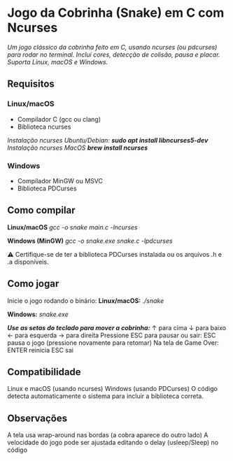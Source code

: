 # Jogo da Cobrinha (Snake) em C com Ncurses

*Um jogo clássico da cobrinha feito em C, usando ncurses (ou pdcurses) para rodar no terminal. Inclui cores, detecção de colisão, pausa e placar. Suporta Linux, macOS e Windows.*

## Requisitos

### Linux/macOS
- Compilador C (gcc ou clang)
- Biblioteca ncurses
  
*Instalação ncurses Ubuntu/Debian:*
  ***sudo apt install libncurses5-dev***
*Instalação ncurses MacOS*
***brew install ncurses***

### Windows
- Compilador MinGW ou MSVC
- Biblioteca PDCurses


## Como compilar

**Linux/macOS**
  *gcc -o snake main.c -lncurses*
  
**Windows (MinGW)**
  *gcc -o snake.exe snake.c -lpdcurses*

⚠️ Certifique-se de ter a biblioteca PDCurses instalada ou os arquivos .h e .a disponíveis.


## Como jogar

Inicie o jogo rodando o binário:
**Linux/macOS:**
  *./snake*
  
**Windows:**
  *snake.exe*

***Use as setas do teclado para mover a cobrinha:***
↑ para cima
↓ para baixo
← para esquerda
→ para direita
Pressione ESC para pausar ou sair:
ESC pausa o jogo (pressione novamente para retomar)
Na tela de Game Over:
ENTER reinicia
ESC sai


## Compatibilidade

Linux e macOS (usando ncurses)
Windows (usando PDCurses)
O código detecta automaticamente o sistema para incluir a biblioteca correta.

## Observações

A tela usa wrap-around nas bordas (a cobra aparece do outro lado)
A velocidade do jogo pode ser ajustada editando o delay (usleep/Sleep) no código
